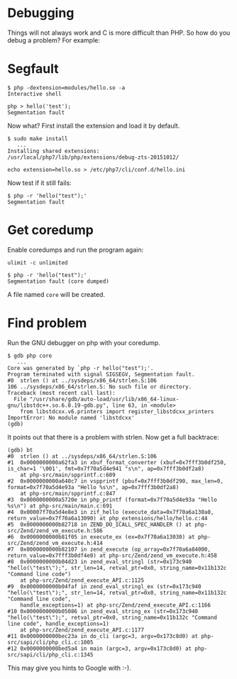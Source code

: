# Debugging

Things will not always work and C is more difficult than PHP. So how do you
debug a problem? For example:

# Segfault

```
$ php -dextension=modules/hello.so -a
Interactive shell

php > hello('test');
Segmentation fault
```

Now what? First install the extension and load it by default.

```
$ sudo make install
   ...
Installing shared extensions:     /usr/local/php7/lib/php/extensions/debug-zts-20151012/
```

```
echo extension=hello.so > /etc/php7/cli/conf.d/hello.ini
```

Now test if it still fails:

```
$ php -r 'hello("test");'
Segmentation fault
```

# Get coredump

Enable coredumps and run the program again:

```
ulimit -c unlimited
```

```
$ php -r 'hello("test");'
Segmentation fault (core dumped)
```

A file named ```core``` will be created.

# Find problem

Run the GNU debugger on php with your coredump.

```
$ gdb php core
   ...
Core was generated by `php -r hello("test");'.
Program terminated with signal SIGSEGV, Segmentation fault.
#0  strlen () at ../sysdeps/x86_64/strlen.S:106
106	../sysdeps/x86_64/strlen.S: No such file or directory.
Traceback (most recent call last):
  File "/usr/share/gdb/auto-load/usr/lib/x86_64-linux-gnu/libstdc++.so.6.0.19-gdb.py", line 63, in <module>
    from libstdcxx.v6.printers import register_libstdcxx_printers
ImportError: No module named 'libstdcxx'
(gdb)
```

It points out that there is a problem with strlen. Now get a full backtrace:

```
(gdb) bt
#0  strlen () at ../sysdeps/x86_64/strlen.S:106
#1  0x0000000000a62fa3 in xbuf_format_converter (xbuf=0x7fff3b0df250, is_char=1 '\001', fmt=0x7f70a5d4e941 "s\n", ap=0x7fff3b0df2a8)
    at php-src/main/spprintf.c:609
#2  0x0000000000a640c7 in vspprintf (pbuf=0x7fff3b0df290, max_len=0, format=0x7f70a5d4e93a "Hello %s\n", ap=0x7fff3b0df2a8)
    at php-src/main/spprintf.c:847
#3  0x0000000000a5720e in php_printf (format=0x7f70a5d4e93a "Hello %s\n") at php-src/main/main.c:691
#4  0x00007f70a5d4e8e3 in zif_hello (execute_data=0x7f70a6a130a0, return_value=0x7f70a6a13090) at php_extensions/hello/hello.c:44
#5  0x0000000000b82718 in ZEND_DO_ICALL_SPEC_HANDLER () at php-src/Zend/zend_vm_execute.h:586
#6  0x0000000000b81f05 in execute_ex (ex=0x7f70a6a13030) at php-src/Zend/zend_vm_execute.h:414
#7  0x0000000000b82107 in zend_execute (op_array=0x7f70a6a84000, return_value=0x7fff3b0df4e0) at php-src/Zend/zend_vm_execute.h:458
#8  0x0000000000b04d23 in zend_eval_stringl (str=0x173c940 "hello(\"test\");", str_len=14, retval_ptr=0x0, string_name=0x11b132c "Command line code")
    at php-src/Zend/zend_execute_API.c:1125
#9  0x0000000000b04faf in zend_eval_stringl_ex (str=0x173c940 "hello(\"test\");", str_len=14, retval_ptr=0x0, string_name=0x11b132c "Command line code",
    handle_exceptions=1) at php-src/Zend/zend_execute_API.c:1166
#10 0x0000000000b05086 in zend_eval_string_ex (str=0x173c940 "hello(\"test\");", retval_ptr=0x0, string_name=0x11b132c "Command line code", handle_exceptions=1)
    at php-src/Zend/zend_execute_API.c:1177
#11 0x0000000000bec23a in do_cli (argc=3, argv=0x173c8d0) at php-src/sapi/cli/php_cli.c:1005
#12 0x0000000000bed5a4 in main (argc=3, argv=0x173c8d0) at php-src/sapi/cli/php_cli.c:1345
```

This may give you hints to Google with :-).
